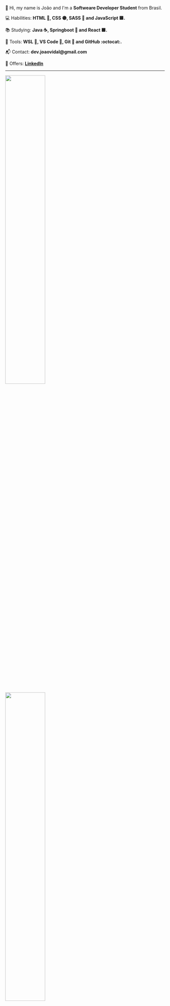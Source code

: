 
<p align="left"> 
 👋 Hi, my name is João and I'm a <strong>Softweare Developer Student</strong> from Brasil.
</p>

<p align="left">
 💻 Habilities: <strong>HTML 🔶, CSS 🟣, SASS 🌸 and JavaScript 🟨.</strong>
</p>

<p align="left"> 
  📚 Studying: <strong> Java ☕, Springboot 🍃 and React 🟦.</strong>
</p>
  

<p align="left">
  💼 Tools: <strong>WSL 🐧, VS Code 🔹, Git 🔸 and GitHub :octocat:.</strong>
</p>

<p align="left">
  📬 Contact: <strong>dev.joaovidal@gmail.com</strong>
</p>

<p align="left">
 📑 Offers: <strong><a href="https://www.linkedin.com/in/joaovidalnt/">LinkedIn</a></strong>
</p>

 

<hr>
<a href="https://github.com/JOAOVIDALNT/JOAOVIDALNT" width="100%"> 
<img width="50%" align="center" src="https://github-readme-stats.vercel.app/api?username=JOAOVIDALNT&show_icons=true&theme=radical" />
</a>

<a href="https://github.com/JOAOVIDALNT/JOAOVIDALNT" width="100%"> 
<img align="center" width="50%" src="https://github-readme-stats.vercel.app/api/top-langs/?username=JOAOVIDALNT&layout=compact&theme=radical" />
</a>


<!-- [![João GitHub stats](https://github-readme-stats.vercel.app/api?username=JOAOVIDALNT&show_icons=true&theme=radical)](https://https://github.com/JOAOVIDALNT/JOAOVIDALNT) -->
<!--  -->
<!-- [![Top Langs](https://github-readme-stats.vercel.app/api/top-langs/?username=JOAOVIDALNT&layout=compact&theme=radical)](https://github.com/JOAOVIDALNT/JOAOVIDALNT) -->
